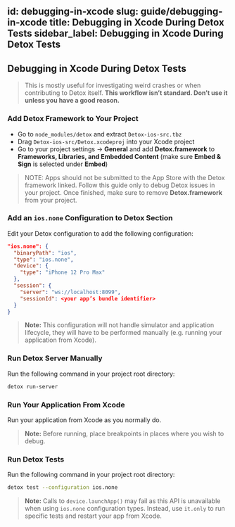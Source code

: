 id: debugging-in-xcode
slug: guide/debugging-in-xcode
title: Debugging in Xcode During Detox Tests
sidebar_label: Debugging in Xcode During Detox Tests
---

## Debugging in Xcode During Detox Tests

> This is mostly useful for investigating weird crashes or when contributing to Detox itself. **This workflow isn’t standard. Don’t use it unless you have a good reason.**

### Add Detox Framework to Your Project

- Go to `node_modules/detox` and extract `Detox-ios-src.tbz`
- Drag `Detox-ios-src/Detox.xcodeproj` into your Xcode project
- Go to your project settings -> **General** and add **Detox.framework** to **Frameworks, Libraries, and Embedded Content** (make sure **Embed & Sign** is selected under **Embed**)

> NOTE: Apps should not be submitted to the App Store with the Detox framework linked. Follow this guide only to debug Detox issues in your project. Once finished, make sure to remove **Detox.framework** from your project.

### Add an `ios.none` Configuration to Detox Section

Edit your Detox configuration to add the following configuration:

```json
"ios.none": {
  "binaryPath": "ios",
  "type": "ios.none",
  "device": {
    "type": "iPhone 12 Pro Max"
  },
  "session": {
    "server": "ws://localhost:8099",
    "sessionId": <your app’s bundle identifier>
  }
}
```

> **Note:** This configuration will not handle simulator and application lifecycle, they will have to be performed manually (e.g. running your application from Xcode).

### Run Detox Server Manually

Run the following command in your project root directory:

```sh
detox run-server
```

### Run Your Application From Xcode

Run your application from Xcode as you normally do.

> **Note:** Before running, place breakpoints in places where you wish to debug.

### Run Detox Tests

Run the following command in your project root directory:

```sh
detox test --configuration ios.none
```

> **Note:** Calls to `device.launchApp()` may fail as this API is unavailable when using `ios.none` configuration types. Instead, use `it.only` to run specific tests and restart your app from Xcode.
